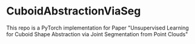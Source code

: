 # CuboidAbstractionViaSeg
This repo is a PyTorch implementation for Paper "Unsupervised Learning for Cuboid Shape Abstraction via Joint Segmentation from Point Clouds"
